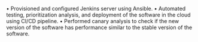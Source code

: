 • Provisioned and configured Jenkins server using Ansible.
• Automated testing, prioritization analysis, and deployment of the software in the cloud using CI/CD pipeline.
• Performed canary analysis to check if the new version of the software has performance similar to the stable version of the software.
